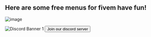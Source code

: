 <h2/> Here are some free menus for fivem have fun! </h2>

![image](https://media1.tenor.com/images/3b2222bbdf79109e8978e6398c6d3609/tenor.gif?itemid=17194483)

<img src="https://discordapp.com/api/guilds/518416927023169566/widget.png?style=banner1" alt="Discord Banner 1" url="https://discord.gg/bEBxj5g/"/>

<a url="https://discord.gg/bEBxj5g/">
   <input type="button" value="Join our discord server" />
</a>
